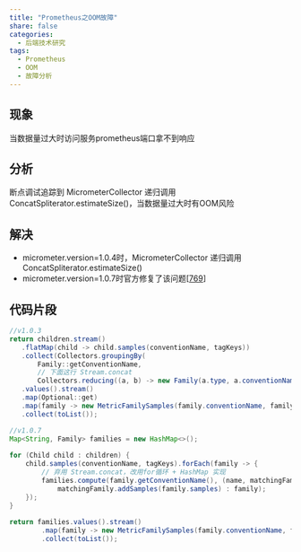 ```yaml
---
title: "Prometheus之OOM故障"
share: false
categories:
  - 后端技术研究
tags:
  - Prometheus
  - OOM
  - 故障分析
---
```


## 现象
当数据量过大时访问服务prometheus端口拿不到响应

## 分析
断点调试追踪到 MicrometerCollector 递归调用 ConcatSpliterator.estimateSize()，当数据量过大时有OOM风险

## 解决 
* micrometer.version=1.0.4时，MicrometerCollector 递归调用 ConcatSpliterator.estimateSize()
* micrometer.version=1.0.7时官方修复了该问题[[769](https://github.com/micrometer-metrics/micrometer/issues/769)]

## 代码片段

```java
//v1.0.3
return children.stream()
   .flatMap(child -> child.samples(conventionName, tagKeys))
   .collect(Collectors.groupingBy(
       Family::getConventionName,
       // 下面这行 Stream.concat
       Collectors.reducing((a, b) -> new Family(a.type, a.conventionName, Stream.concat(a.samples, b.samples)))))
   .values().stream()
   .map(Optional::get)
   .map(family -> new MetricFamilySamples(family.conventionName, family.type, help, family.samples.collect(toList())))
   .collect(toList());
```

```java
//v1.0.7
Map<String, Family> families = new HashMap<>();
 
for (Child child : children) {
    child.samples(conventionName, tagKeys).forEach(family -> {
        // 弃用 Stream.concat，改用for循环 + HashMap 实现
        families.compute(family.getConventionName(), (name, matchingFamily) -> matchingFamily != null ?
            matchingFamily.addSamples(family.samples) : family);
    });
}
 
return families.values().stream()
        .map(family -> new MetricFamilySamples(family.conventionName, family.type, help, family.samples))
        .collect(toList());
```
